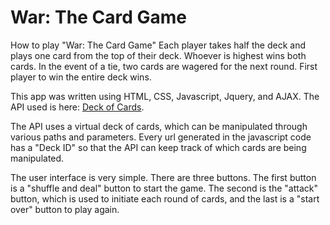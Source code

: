 # War: The Card Game

How to play "War: The Card Game"
	Each player takes half the deck and plays one card from the top of their deck.  Whoever is highest wins both cards.  In the event of a tie, two cards are wagered for the next round.  First player to win the entire deck wins.

This app was written using HTML, CSS, Javascript, Jquery, and AJAX. The API used is here: [Deck of Cards](https://deckofcardsapi.com/).

The API uses a virtual deck of cards, which can be manipulated through various paths and parameters.  Every url generated in the javascript code has a "Deck ID" so that the API can keep track of which cards are being manipulated.

The user interface is very simple.  There are three buttons.  The first button is a "shuffle and deal" button to start the game.  The second is the "attack" button, which is used to initiate each round of cards, and the last is a "start over" button to play again.

